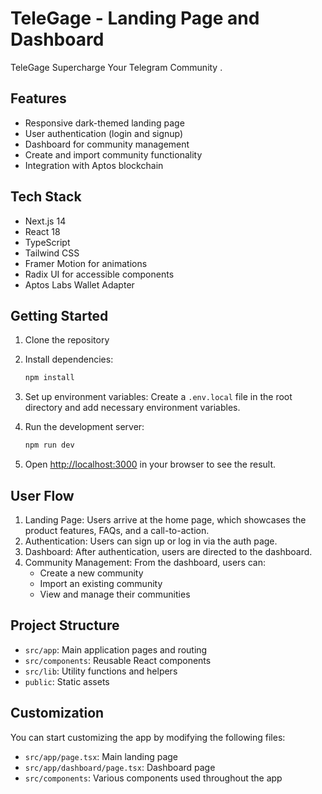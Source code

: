 # TeleGage - Landing Page and Dashboard

TeleGage Supercharge Your Telegram Community .

## Features

- Responsive dark-themed landing page
- User authentication (login and signup)
- Dashboard for community management
- Create and import community functionality
- Integration with Aptos blockchain

## Tech Stack

- Next.js 14
- React 18
- TypeScript
- Tailwind CSS
- Framer Motion for animations
- Radix UI for accessible components
- Aptos Labs Wallet Adapter

## Getting Started

1. Clone the repository
2. Install dependencies:
   ```bash
   npm install
   ```
3. Set up environment variables:
   Create a `.env.local` file in the root directory and add necessary environment variables.

4. Run the development server:
   ```bash
   npm run dev
   ```
5. Open [http://localhost:3000](http://localhost:3000) in your browser to see the result.

## User Flow

1. Landing Page: Users arrive at the home page, which showcases the product features, FAQs, and a call-to-action.
2. Authentication: Users can sign up or log in via the auth page.
3. Dashboard: After authentication, users are directed to the dashboard.
4. Community Management: From the dashboard, users can:
   - Create a new community
   - Import an existing community
   - View and manage their communities

## Project Structure

- `src/app`: Main application pages and routing
- `src/components`: Reusable React components
- `src/lib`: Utility functions and helpers
- `public`: Static assets

## Customization

You can start customizing the app by modifying the following files:

- `src/app/page.tsx`: Main landing page
- `src/app/dashboard/page.tsx`: Dashboard page
- `src/components`: Various components used throughout the app
